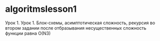 # algoritmslesson1
Урок 1. Урок 1. Блок-схемы, асимптотическая сложность, рекурсия
во втором задании после отбразывания несущественных сложность функции равна O(N3)